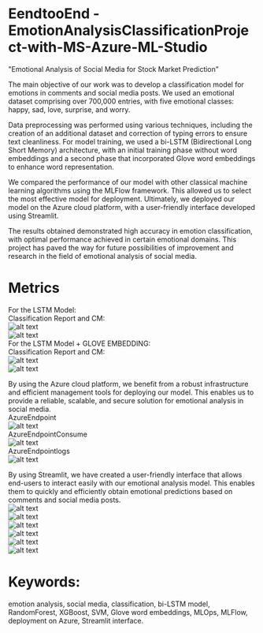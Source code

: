 # EendtooEnd -EmotionAnalysisClassificationProject-with-MS-Azure-ML-Studio
"Emotional Analysis of Social Media for Stock Market Prediction"

The main objective of our work was to develop a classification model for emotions in comments and social media posts. We used an emotional dataset comprising over 700,000 entries, with five emotional classes: happy, sad, love, surprise, and worry.

Data preprocessing was performed using various techniques, including the creation of an additional dataset and correction of typing errors to ensure text cleanliness. For model training, we used a bi-LSTM (Bidirectional Long Short Memory) architecture, with an initial training phase without word embeddings and a second phase that incorporated Glove word embeddings to enhance word representation.

We compared the performance of our model with other classical machine learning algorithms using the MLFlow framework. This allowed us to select the most effective model for deployment. Ultimately, we deployed our model on the Azure cloud platform, with a user-friendly interface developed using Streamlit.

The results obtained demonstrated high accuracy in emotion classification, with optimal performance achieved in certain emotional domains. This project has paved the way for future possibilities of improvement and research in the field of emotional analysis of social media.

# Metrics
For the LSTM Model: <br>
Classification Report and CM: <br>
![alt text](assets/bilstm-cr.jpg?raw=true) <br>
![alt text](assets/bilstm-cm.jpg?raw=true) <br>
For the LSTM Model + GLOVE EMBEDDING: <br>
Classification Report and CM:<br>
![alt text](assets/glove-cr.jpg?raw=true)<br>
![alt text](assets/glove-cm.jpg?raw=true)<br>

By using the Azure cloud platform, we benefit from a robust infrastructure and efficient management tools for deploying our model. This enables us to provide a reliable, scalable, and secure solution for emotional analysis in social media. <br>
AzureEndpoint<br>
![alt text](assets/azureEndpoint.jpg?raw=true)<br>
AzureEndpointConsume<br>
![alt text](assets/azureEndpointConsume.jpg?raw=true)<br>
AzureEndpointlogs<br>
![alt text](assets/azureEndpointlogs.jpg?raw=true)<br>

By using Streamlit, we have created a user-friendly interface that allows end-users to interact easily with our emotional analysis model. This enables them to quickly and efficiently obtain emotional predictions based on comments and social media posts. <br>
![alt text](assets/streamlitcode2.jpg?raw=true)<br>
![alt text](assets/happy.jpg?raw=true)<br>
![alt text](assets/love.jpg?raw=true)<br>
![alt text](assets/sad2.jpg?raw=true)<br>
![alt text](assets/worry.jpg?raw=true)<br>
![alt text](assets/mixed.jpg?raw=true)<br>



# Keywords: 
emotion analysis, social media, classification, bi-LSTM model, RandomForest, XGBoost, SVM, Glove word embeddings, MLOps, MLFlow, deployment on Azure, Streamlit interface.


